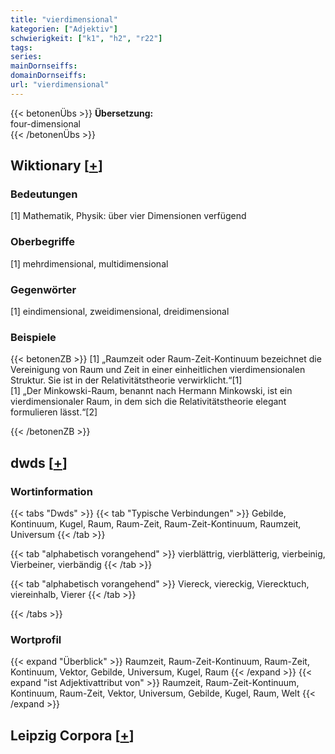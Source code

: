 ```yaml
---
title: "vierdimensional"
kategorien: ["Adjektiv"]
schwierigkeit: ["k1", "h2", "r22"]
tags:
series:
mainDornseiffs:
domainDornseiffs:
url: "vierdimensional"
---
```


{{< betonenÜbs >}}
**Übersetzung:**  
four-dimensional  
{{< /betonenÜbs >}}

## Wiktionary [[+](https://de.wiktionary.org/wiki/vierdimensional)]

### Bedeutungen
[1] Mathematik, Physik: über vier Dimensionen verfügend  

### Oberbegriffe
[1] mehrdimensional, multidimensional  

### Gegenwörter
[1] eindimensional, zweidimensional, dreidimensional  

### Beispiele
{{< betonenZB >}}
[1] „Raumzeit oder Raum-Zeit-Kontinuum bezeichnet die Vereinigung von Raum und Zeit in einer einheitlichen vierdimensionalen Struktur. Sie ist in der Relativitätstheorie verwirklicht.“[1]  
[1] „Der Minkowski-Raum, benannt nach Hermann Minkowski, ist ein vierdimensionaler Raum, in dem sich die Relativitätstheorie elegant formulieren lässt.“[2]  

{{< /betonenZB >}}


## dwds [[+](https://www.dwds.de/wb/vierdimensional)]

### Wortinformation
{{< tabs "Dwds" >}}
{{< tab "Typische Verbindungen" >}}
Gebilde, Kontinuum, Kugel, Raum, Raum-Zeit, Raum-Zeit-Kontinuum, Raumzeit, Universum
{{< /tab >}}

{{< tab "alphabetisch vorangehend" >}}
vierblättrig, vierblätterig, vierbeinig, Vierbeiner, vierbändig
{{< /tab >}}

{{< tab "alphabetisch vorangehend" >}}
Viereck, viereckig, Vierecktuch, viereinhalb, Vierer
{{< /tab >}}

{{< /tabs >}}

### Wortprofil
{{< expand "Überblick" >}} Raumzeit, Raum-Zeit-Kontinuum, Raum-Zeit, Kontinuum, Vektor, Gebilde, Universum, Kugel, Raum {{< /expand >}}
{{< expand "ist Adjektivattribut von" >}} Raumzeit, Raum-Zeit-Kontinuum, Kontinuum, Raum-Zeit, Vektor, Universum, Gebilde, Kugel, Raum, Welt {{< /expand >}}

## Leipzig Corpora [[+](https://corpora.uni-leipzig.de/en/res?word=vierdimensional&corpusId=deu_newscrawl-public_2018)]

